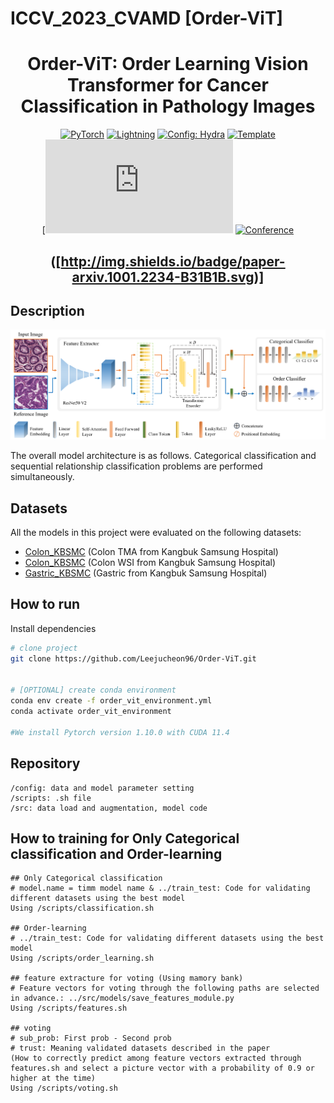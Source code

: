 # ICCV_2023_CVAMD [Order-ViT]

<div align="center">

# Order-ViT: Order Learning Vision Transformer for Cancer Classification in Pathology Images

<a href="https://pytorch.org/get-started/locally/"><img alt="PyTorch" src="https://img.shields.io/badge/PyTorch-ee4c2c?logo=pytorch&logoColor=white"></a>
<a href="https://pytorchlightning.ai/"><img alt="Lightning" src="https://img.shields.io/badge/-Lightning-792ee5?logo=pytorchlightning&logoColor=white"></a>
<a href="https://hydra.cc/"><img alt="Config: Hydra" src="https://img.shields.io/badge/Config-Hydra-89b8cd"></a>
<a href="https://github.com/ashleve/lightning-hydra-template"><img alt="Template" src="https://img.shields.io/badge/-Lightning--Hydra--Template-017F2F?style=flat&logo=github&labelColor=gray"></a><br>
[![Paper](https://openaccess.thecvf.com/content/ICCV2023W/CVAMD/papers/Lee_Order-ViT_Order_Learning_Vision_Transformer_for_Cancer_Classification_in_Pathology_ICCVW_2023_paper.pdf)
[![Conference](http://img.shields.io/badge/ICCV(Workshoh)_CVAMD_Conference-2023-4b44ce.svg)](https://cvamd2023.github.io/)
## ([http://img.shields.io/badge/paper-arxiv.1001.2234-B31B1B.svg)]
</div>

## Description

![Order-ViT](/new_model.png)

The overall model architecture is as follows. Categorical classification and sequential relationship classification problems are performed simultaneously.


## Datasets

All the models in this project were evaluated on the following datasets:

- [Colon_KBSMC](https://github.com/QuIIL/KBSMC_colon_cancer_grading_dataset) (Colon TMA from Kangbuk Samsung Hospital)
- [Colon_KBSMC](https://github.com/QuIIL/KBSMC_colon_cancer_grading_dataset) (Colon WSI from Kangbuk Samsung Hospital)
- [Gastric_KBSMC](-) (Gastric from Kangbuk Samsung Hospital)



## How to run

Install dependencies

```bash
# clone project
git clone https://github.com/Leejucheon96/Order-ViT.git


# [OPTIONAL] create conda environment
conda env create -f order_vit_environment.yml
conda activate order_vit_environment

#We install Pytorch version 1.10.0 with CUDA 11.4
```

## Repository
```
/config: data and model parameter setting
/scripts: .sh file
/src: data load and augmentation, model code
```
 
## How to training for Only Categorical classification and Order-learning
```
## Only Categorical classification
# model.name = timm model name & ../train_test: Code for validating different datasets using the best model
Using /scripts/classification.sh

## Order-learning
# ../train_test: Code for validating different datasets using the best model
Using /scripts/order_learning.sh

## feature extracture for voting (Using mamory bank)
# Feature vectors for voting through the following paths are selected in advance.: ../src/models/save_features_module.py
Using /scripts/features.sh

## voting
# sub_prob: First prob - Second prob
# trust: Meaning validated datasets described in the paper
(How to correctly predict among feature vectors extracted through features.sh and select a picture vector with a probability of 0.9 or higher at the time)
Using /scripts/voting.sh
```


